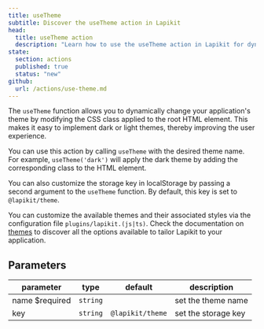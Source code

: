 ```yaml
---
title: useTheme
subtitle: Discover the useTheme action in Lapikit
head:
  title: useTheme action
  description: "Learn how to use the useTheme action in Lapikit for dynamic theming."
state:
  section: actions
  published: true
  status: "new"
github:
  url: /actions/use-theme.md
---
```


<script>
    import { Sandbox } from '$lib/components/index.js';
    // actions
    import useThemeStoredBase from "$lib/components/docs/actions/use-theme.svelte?raw";
</script>

The `useTheme` function allows you to dynamically change your application's theme by modifying the CSS class applied to the root HTML element. This makes it easy to implement dark or light themes, thereby improving the user experience.

You can use this action by calling `useTheme` with the desired theme name. For example, `useTheme('dark')` will apply the dark theme by adding the corresponding class to the HTML element.

<Sandbox name="use-action-use-theme" code={useThemeStoredBase}/>

You can also customize the storage key in localStorage by passing a second argument to the `useTheme` function. By default, this key is set to `@lapikit/theme`.

You can customize the available themes and their associated styles via the configuration file `plugins/lapikit.(js|ts)`. Check the documentation on [themes](/docs/customize) to discover all the options available to tailor Lapikit to your application.

## Parameters

| parameter      | type     | default          | description         |
| -------------- | -------- | ---------------- | ------------------- |
| name $required | `string` |                  | set the theme name  |
| key            | `string` | `@lapikit/theme` | set the storage key |
